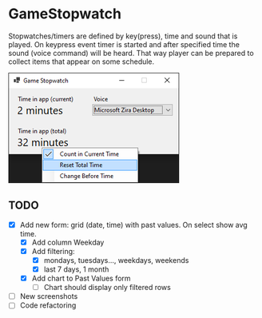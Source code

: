 # GameStopwatch

Stopwatches/timers are defined by key(press), time and sound that is played.
On keypress event timer is started and after specified time the sound (voice command) will be heard.
That way player can be prepared to collect items that appear on some schedule.

![Game Stopwatch - Main Window](ScreenShots/MainForm.png)

## TODO
- [x] Add new form: grid (date, time) with past values. On select show avg time.
	- [x] Add column Weekday
	- [x] Add filtering:
		- [x] mondays, tuesdays..., weekdays, weekends
		- [x] last 7 days, 1 month
	- [x] Add chart to Past Values form
		- [ ] Chart should display only filtered rows
- [ ] New screenshots
- [ ] Code refactoring
